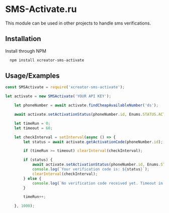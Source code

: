 # SMS-Activate.ru

This module can be used in other projects to handle sms verifications.

## Installation

Install through NPM

```bash
  npm install xcreator-sms-activate
```

## Usage/Examples

```javascript
const SMSActivate = require('xcreator-sms-activate');

let activate = new SMSActivate('YOUR API KEY');

    let phoneNumber = await activate.findCheapAvailableNumber('ds');

    await activate.setActivationStatus(phoneNumber.id, Enums.STATUS.ACTIVATE);

    let timeRun = 0;
    let timeout = 60;

    let checkInterval = setInterval(async () => {
        let status = await activate.getActivationCode(phoneNumber.id);

        if (timeRun >= timeout) clearInterval(checkInterval);

        if (status) {
            await activate.setActivationStatus(phoneNumber.id, Enums.STATUS.COMPLETE_ACTIVATION);
            console.log(`Your verification code is: ${status}`);
            clearInterval(checkInterval);
        } else {
            console.log(`No verification code received yet. Timeout in ${timeout - timeRun} seconds.`);
        }

        timeRun++;

    }, 1000);

```
